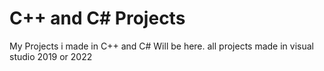# C++ and C# Projects
My Projects i made in C++ and C# Will be here.
all projects made in visual studio 2019 or 2022
